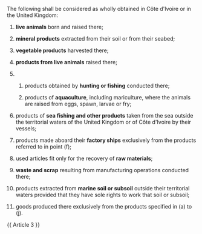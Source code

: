 The following shall be considered as wholly obtained in Côte d'Ivoire or in the United Kingdom:

1. **live animals** born and raised there;

2. **mineral products** extracted from their soil or from their seabed;

3. **vegetable products** harvested there;

4. **products from live animals** raised there;

5.
   1. products obtained by **hunting or fishing** conducted there;

   2. products of **aquaculture**, including mariculture, where the animals are raised from eggs, spawn, larvae or fry;

6. products of **sea fishing and other products** taken from the sea outside the territorial waters of the United Kingdom or of Côte d'Ivoire by their vessels;

7. products made aboard their **factory ships** exclusively from the products referred to in point (f);

8. used articles fit only for the recovery of **raw materials**;

9. **waste and scrap** resulting from manufacturing operations conducted there;

10. products extracted from **marine soil or subsoil** outside their territorial waters provided that they have sole rights to work that soil or subsoil;

11. goods produced there exclusively from the products specified in (a) to (j).

{{ Article 3 }}
